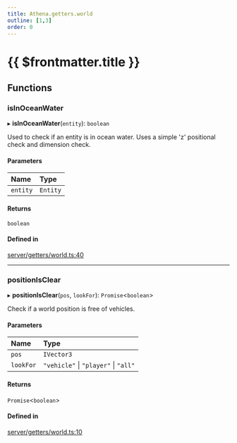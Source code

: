 ```yaml
---
title: Athena.getters.world
outline: [1,3]
order: 0
---
```


# {{ $frontmatter.title }}


## Functions

### isInOceanWater

▸ **isInOceanWater**(`entity`): `boolean`

Used to check if an entity is in ocean water.
Uses a simple 'z' positional check and dimension check.

#### Parameters

| Name | Type |
| :------ | :------ |
| `entity` | `Entity` |

#### Returns

`boolean`

#### Defined in

[server/getters/world.ts:40](https://github.com/Stuyk/altv-athena/blob/ae8402672/src/core/server/getters/world.ts#L40)

___

### positionIsClear

▸ **positionIsClear**(`pos`, `lookFor`): `Promise`<`boolean`\>

Check if a world position is free of vehicles.

#### Parameters

| Name | Type |
| :------ | :------ |
| `pos` | `IVector3` |
| `lookFor` | ``"vehicle"`` \| ``"player"`` \| ``"all"`` |

#### Returns

`Promise`<`boolean`\>

#### Defined in

[server/getters/world.ts:10](https://github.com/Stuyk/altv-athena/blob/ae8402672/src/core/server/getters/world.ts#L10)
